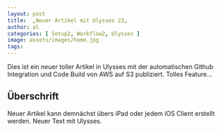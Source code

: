 ```yaml
---
layout: post
title:  „Neuer Artikel mit Ulysses 23„
author: al
categories: [ Setup2, Workflow2, Ulysses ]
image: assets/images/home.jpg
tags:
---
```


Dies ist ein neuer toller Artikel in Ulysses mit der automatischen Github Integration und Code Build von AWS auf S3 publiziert. Tolles Feature…

## Überschrift

Neuer Artikel kann demnächst übers iPad oder jedem iOS Client erstellt werden. Neuer Text mit Ulysses.